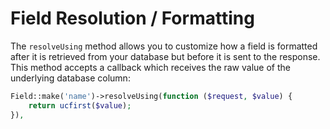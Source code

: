 # Field Resolution / Formatting

The `resolveUsing` method allows you to customize how a field is formatted after it is retrieved from your database but before it is sent to the response. This method accepts a callback which receives the raw value of the underlying database column:

```php
Field::make('name')->resolveUsing(function ($request, $value) {
	return ucfirst($value);
}),
```

